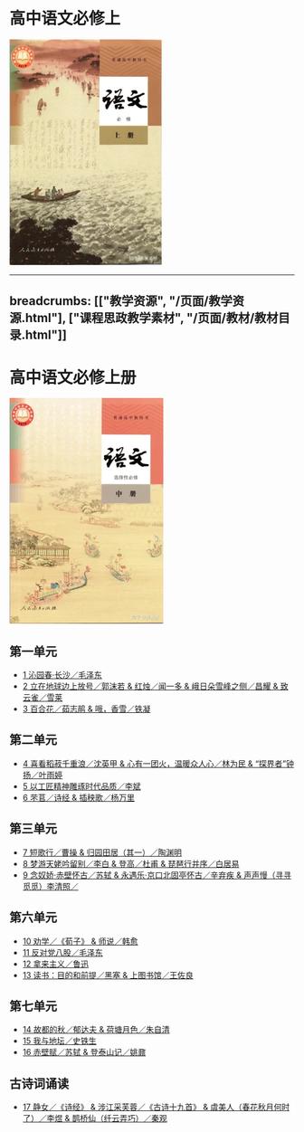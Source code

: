 
# 高中语文必修上

![高中语文必修上 >](/资源/图片/book1_small.webp)

<!---
使用中文的标点符号以避免显示问题。
1. 单书名号：`〈〉`
2. 斜线：`／`
3. 竖线：`｜`
-->


---
breadcrumbs: [["教学资源", "/页面/教学资源.html"], ["课程思政教学素材", "/页面/教材/教材目录.html"]]
---

# 高中语文必修上册

![高中语文必修上册 >](/资源/图片/book4_small.webp)

<!---
使用中文的标点符号以避免显示问题。
1. 单书名号：`〈〉`
2. 斜线：`／`
3. 竖线：`｜`
-->

## 第一单元

- [1 沁园春·长沙／毛泽东](/页面/教材/必修上课文/沁园春·长沙.html)
- [2 立在地球边上放号／郭沫若 & 红烛／闻一多 & 峨日朵雪峰之侧／昌耀 & 致云雀／雪莱](/页面/教材/必修上课文/立在地球边上放号&红烛&峨日朵雪峰之侧&致云雀.html)
- [3 百合花／茹志鹃 & 哦，香雪／铁凝](/页面/教材/必修上课文/百合花&哦，香雪.html)

## 第二单元

- [4 喜看稻菽千重浪／沈英甲 & 心有一团火，温暖众人心／林为民 & “探界者”钟扬／叶雨婷](/页面/教材/必修上课文/喜看稻菽千重浪&心有一团火，温暖众人心&“探界者”钟扬.html)
- [5 以工匠精神雕琢时代品质／李斌](/页面/教材/必修上课文/以工匠精神雕琢时代品质.html)
- [6 芣苢／诗经 & 插秧歌／杨万里](/页面/教材/必修上课文/芣苢&插秧歌.html)

## 第三单元

- [7 短歌行／曹操 & 归园田居（其一）／陶渊明](/页面/教材/必修上课文/短歌行&归园田居.html)
- [8 梦游天姥吟留别／李白 & 登高／杜甫 & 琵琶行并序／白居易](/页面/教材/必修上课文/梦游天姥吟留别&登高&琵琶行并序.html)
- [9 念奴娇·赤壁怀古／苏轼 & 永遇乐·京口北固亭怀古／辛弃疾 & 声声慢（寻寻觅觅）李清照／](/页面/教材/必修上课文/念奴娇·赤壁怀古&永遇乐·京口北固亭怀古&声声慢（寻寻觅觅）.html)

## 第六单元

- [10 劝学／《荀子》 & 师说／韩愈](/页面/教材/必修上课文/劝学&师说.html)
- [11 反对党八股／毛泽东](/页面/教材/必修上课文/反对党八股.html)
- [12 拿来主义／鲁迅](/页面/教材/必修上课文/拿来主义.html)
- [13 读书：目的和前提／黑塞 & 上图书馆／王佐良](/页面/教材/必修上课文/读书：目的和前提&上图书馆.html)

## 第七单元

- [14 故都的秋／郁达夫 & 荷塘月色／朱自清 ](/页面/教材/必修上课文/故都的秋&荷塘月色.html)
- [15 我与地坛／史铁生](/页面/教材/必修上课文/我与地坛.html)
- [16 赤壁赋／苏轼 & 登泰山记／姚鼐](/页面/教材/必修上课文/赤壁赋&登泰山记.html)

## 古诗词诵读

- [17 静女／《诗经》 & 涉江采芙蓉／《古诗十九首》 & 虞美人（春花秋月何时了）／李煜 & 鹊桥仙（纤云弄巧）／秦观](/页面/教材/必修上课文/静女&涉江采芙蓉&虞美人（春花秋月何时了）&鹊桥仙（纤云弄巧）.html)
